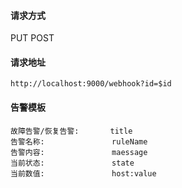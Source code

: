 #### 请求方式
PUT POST
#### 请求地址
    http://localhost:9000/webhook?id=$id

#### 告警模板
    故障告警/恢复告警:       title
    告警名称:               ruleName
    告警内容:               maessage  
    当前状态:               state
    当前数值:               host:value  